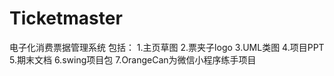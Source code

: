 # Ticketmaster
电子化消费票据管理系统
包括：
1.主页草图
2.票夹子logo
3.UML类图
4.项目PPT
5.期末文档
6.swing项目包
7.OrangeCan为微信小程序练手项目
